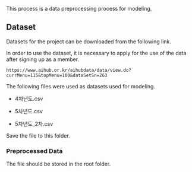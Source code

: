 This process is a data preprocessing process for modeling.

## Dataset
Datasets for the project can be downloaded from the following link.

In order to use the dataset, it is necessary to apply for the use of the data after signing up as a member.
```
https://www.aihub.or.kr/aihubdata/data/view.do?currMenu=115&topMenu=100&dataSetSn=263
```
The following files were used as datasets used for modeling.

- 4차년도.csv

- 5차년도.csv

- 5차년도_2차.csv

Save the file to this folder.

### Preprocessed Data
The file should be stored in the root folder.
